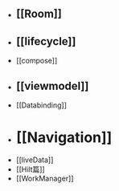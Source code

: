 - ## [[Room]]
- ## [[lifecycle]]
- [[compose]]
- ## [[viewmodel]]
- [[Databinding]]
- # [[Navigation]]
- [[liveData]]
- [[Hilt篇]]
- [[WorkManager]]